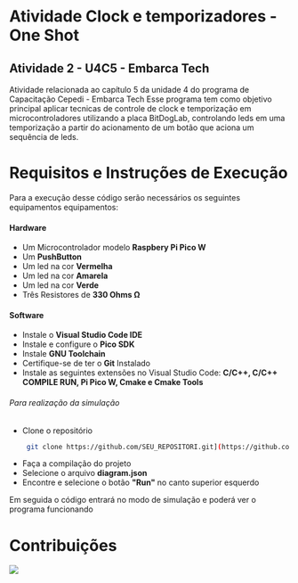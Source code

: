 # Atividade Clock e temporizadores - One Shot
## Atividade 2 - U4C5 - Embarca Tech 
Atividade relacionada ao capítulo 5 da unidade 4 do programa de Capacitação Cepedi - Embarca Tech
Esse programa tem como objetivo principal aplicar tecnicas de controle de clock e temporização em microcontroladores utilizando a placa BitDogLab, controlando leds em uma temporização a partir do acionamento de um botão que aciona um sequência de leds.

# Requisitos e Instruções de Execução
 Para a execução desse código serão necessários os seguintes equipamentos equipamentos:

#### Hardware
* Um Microcontrolador modelo __Raspbery Pi Pico W__
* Um __PushButton__
* Um led na cor __Vermelha__
* Um led na cor __Amarela__
* Um led na cor __Verde__
* Três Resistores de __330 Ohms Ω__

#### Software
* Instale o __Visual Studio Code IDE__
* Instale e configure o __Pico SDK__
* Instale __GNU Toolchain__
* Certifique-se de ter o __Git__ Instalado
* Instale as seguintes extensões no Visual Studio Code: __C/C++, C/C++ COMPILE RUN, Pi Pico W, Cmake e Cmake Tools__

###### Para realização da simulação
* Clone o repositório
  ```bash
   git clone https://github.com/SEU_REPOSITORI.git](https://github.com/Vitorhugofsousa/EbTech-U4C5_01.git

* Faça a compilação do projeto
* Selecione o arquivo __diagram.json__
* Encontre e selecione o botão __"Run"__ no canto superior esquerdo

 Em seguida o código entrará no modo de simulação e poderá ver o programa funcionando

 # Contribuições
<img src="oneshot_readme.png">
